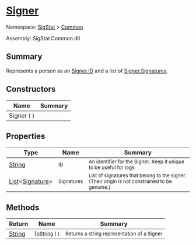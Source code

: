# [Signer](./Signer.md)

Namespace: [SigStat]() > [Common](./README.md)

Assembly: SigStat.Common.dll

## Summary
Represents a person as an [Signer.ID](https://github.com/hargitomi97/sigstat/blob/master/docs/md/SigStat/Common/Signer.md) and a list of [Signer.Signatures](https://github.com/hargitomi97/sigstat/blob/master/docs/md/SigStat/Common/Signer.md).

## Constructors

| Name | Summary | 
| --- | --- | 
| Signer (  ) | <sub></sub> | 


## Properties

| Type | Name | Summary | 
| --- | --- | --- | 
| [String](https://docs.microsoft.com/en-us/dotnet/api/System.String) | <sub>ID</sub> | <sub>An identifier for the Signer. Keep it unique to be useful for logs.</sub> | 
| [List](https://docs.microsoft.com/en-us/dotnet/api/System.Collections.Generic.List-1)\<[Signature](./Signature.md)> | <sub>Signatures</sub> | <sub>List of signatures that belong to the signer.  (Their origin is not constrained to be genuine.)</sub> | 


## Methods

| Return | Name | Summary | 
| --- | --- | --- | 
| [String](https://docs.microsoft.com/en-us/dotnet/api/System.String) | <sub>[ToString](./Methods/Signer-100663452.md) (  )</sub> | <sub>Returns a string representation of a Signer</sub> | 


